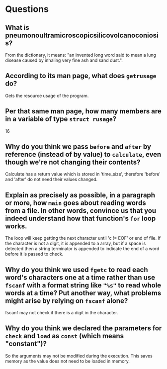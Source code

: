 # Questions

## What is pneumonoultramicroscopicsilicovolcanoconiosis?

From the dictionary, it means: "an invented long word said to mean a lung disease caused by inhaling very fine ash and sand dust.".

## According to its man page, what does `getrusage` do?

Gets the resource usage of the program.

## Per that same man page, how many members are in a variable of type `struct rusage`?

16

## Why do you think we pass `before` and `after` by reference (instead of by value) to `calculate`, even though we're not changing their contents?

Calculate has a return value which is stored in 'time_size', therefore 'before' and 'after' do not need their values changed.

## Explain as precisely as possible, in a paragraph or more, how `main` goes about reading words from a file. In other words, convince us that you indeed understand how that function's `for` loop works.

The loop will keep getting the next character until 'c != EOF' or end of file. If the character is not a digit, it is appended to a array, but if a space is detected then a string terminator is appended to indicate the end of a word before it is passed to check.

## Why do you think we used `fgetc` to read each word's characters one at a time rather than use `fscanf` with a format string like `"%s"` to read whole words at a time? Put another way, what problems might arise by relying on `fscanf` alone?

fscanf may not check if there is a digit in the character.

## Why do you think we declared the parameters for `check` and `load` as `const` (which means "constant")?

So the arguments may not be modified during the execution. This saves memory as the value does not need to be loaded in memory.
